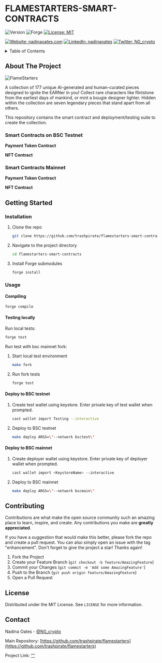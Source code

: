# FLAMESTARTERS-SMART-CONTRACTS

![Version](https://img.shields.io/badge/version-1.0.0-blue.svg?style=for-the-badge)
![Forge](https://img.shields.io/badge/Forge-v0.2.0-blue?style=for-the-badge)
[![License: MIT](https://img.shields.io/github/license/trashpirate/hold-earn.svg?style=for-the-badge)](https://github.com/trashpirate/hold-earn/blob/main/LICENSE)

[![Website: nadinaoates.com](https://img.shields.io/badge/Portfolio-00e0a7?style=for-the-badge&logo=Website)](https://nadinaoates.com)
[![LinkedIn: nadinaoates](https://img.shields.io/badge/LinkedIn-0a66c2?style=for-the-badge&logo=LinkedIn&logoColor=f5f5f5)](https://linkedin.com/in/nadinaoates)
[![Twitter: N0\_crypto](https://img.shields.io/badge/@N0\_crypto-black?style=for-the-badge&logo=X)](https://twitter.com/N0\_crypto)

<!-- ![Node](https://img.shields.io/badge/node-v20.10.0-blue.svg?style=for-the-badge)
![NPM](https://img.shields.io/badge/npm-v10.2.3-blue?style=for-the-badge)
![Nextjs](https://img.shields.io/badge/next-v13.5.4-blue?style=for-the-badge)
![Tailwindcss](https://img.shields.io/badge/TailwindCSS-v3.0-blue?style=for-the-badge)
![Wagmi](https://img.shields.io/badge/Wagmi-v1.4.3-blue?style=for-the-badge) -->

<!-- TABLE OF CONTENTS -->
<details>
  <summary>Table of Contents</summary>
  <ol>
    <li>
      <a href="#about-the-project">About The Project</a>
    </li>
    <li>
      <a href="#getting-started">Getting Started</a>
      <ul>
        <li><a href="#installation">Installation</a></li>
        <li><a href="#usage">Usage</a></li>
      </ul>
    </li>
    <li><a href="#contributing">Contributing</a></li>
    <li><a href="#license">License</a></li>
    <li><a href="#contact">Contact</a></li>
    <!-- <li><a href="#acknowledgments">Acknowledgments</a></li> -->
  </ol>
</details>



<!-- ABOUT THE PROJECT -->
## About The Project

![FlameStarters](https://flame.buyholdearn.com/preview.jpeg?raw=true)

A collection of 177 unique AI-generated and human-curated pieces designed to ignite the EARNer in you! Collect rare characters like flintstone from the earliest days of mankind, or mint a bougie designer lighter. Hidden within the collection are seven legendary pieces that stand apart from all others.

This repository contains the smart contract and deployment/testing suite to create the collection.

### Smart Contracts on BSC Testnet

**Payment Token Contract**  


**NFT Contract**  


### Smart Contracts Mainnet

**Payment Token Contract**   

**NFT Contract**  


<!-- GETTING STARTED -->
## Getting Started

### Installation

1. Clone the repo
   ```sh
   git clone https://github.com/trashpirate/flamestarters-smart-contracts.git
   ```
2. Navigate to the project directory
   ```sh
   cd flamestarters-smart-contracts
   ```
3. Install Forge submodules
   ```sh
   forge install
   ```

### Usage

#### Compiling
```sh
forge compile
```

#### Testing locally

Run local tests:  
```sh
forge test
```

Run test with bsc mainnet fork:
1. Start local test environment
    ```sh
    make fork
    ```
2. Run fork tests
    ```sh
    forge test
    ```

#### Deploy to BSC testnet

1. Create test wallet using keystore. Enter private key of test wallet when prompted.
    ```sh
    cast wallet import Testing --interactive
    ```
    
2. Deploy to BSC testnet
    ```sh
    make deploy ARGS=\"--network bsctest\"
    ```

#### Deploy to BSC mainnet
1. Create deployer wallet using keystore. Enter private key of deployer wallet when prompted.
    ```sh
    cast wallet import <KeystoreName> --interactive
    ```
    
2. Deploy to BSC mainnet
    ```sh
    make deploy ARGS=\"--network bscmain\"
    ```

<!-- CONTRIBUTING -->
## Contributing

Contributions are what make the open source community such an amazing place to learn, inspire, and create. Any contributions you make are **greatly appreciated**.

If you have a suggestion that would make this better, please fork the repo and create a pull request. You can also simply open an issue with the tag "enhancement".
Don't forget to give the project a star! Thanks again!

1. Fork the Project
2. Create your Feature Branch (`git checkout -b feature/AmazingFeature`)
3. Commit your Changes (`git commit -m 'Add some AmazingFeature'`)
4. Push to the Branch (`git push origin feature/AmazingFeature`)
5. Open a Pull Request


<!-- LICENSE -->
## License

Distributed under the MIT License. See `LICENSE` for more information.

<!-- CONTACT -->
## Contact

Nadina Oates - [@N0_crypto](https://twitter.com/N0_crypto)

Main Repository: [https://github.com/trashpirate/flamestarters](https://github.com/trashpirate/flamestarters)

Project Link: [""]()


<!-- ACKNOWLEDGMENTS -->
<!-- ## Acknowledgments -->

